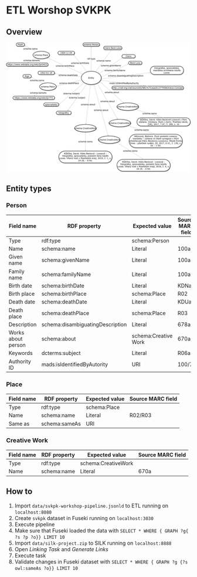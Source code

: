 # ETL Worshop SVKPK

## Overview

![entity-scheme](img/reos-schema.png "Entity scheme")

## Entity types

### Person

| Field name         | RDF property                     | Expected value       | Source MARC field |
| ------------------ | -------------------------------- | -------------------- | ----------------- |
| Type               | rdf:type                         | schema:Person        |                   |
| Name               | schema:name                      | Literal              | 100a              |
| Given name         | schema:givenName                 | Literal              | 100a              |
| Family name        | schema:familyName                | Literal              | 100a              |
| Birth date         | schema:birthDate                 | Literal              | KDNa              |
| Birth place        | schema:birthPlace                | schema:Place         | R02               |
| Death date         | schema:deathDate                 | Literal              | KDUa              |
| Death place        | schema:deathPlace                | schema:Place         | R03               |
| Description        | schema:disambiguatingDescription | Literal              | 678a              |
| Works about person | schema:about                     | schema:Creative Work | 670a              |
| Keywords           | dcterms:subject                  | Literal              | R06a              |
| Authority ID       | mads:isIdentifiedByAutority      | URI                  | 100/7             |

### Place

| Field name | RDF property  | Expected value | Source MARC field |
| ---------- | ------------- | -------------- | ----------------- |
| Type       | rdf:type      | schema:Place   |                   |
| Name       | schema:name   | Literal        | R02/R03           |
| Same as    | schema:sameAs | URI            |                   |

### Creative Work

| Field name | RDF property | Expected value      | Source MARC field |
| ---------- | ------------ | ------------------- | ----------------- |
| Type       | rdf:type     | schema:CreativeWork |                   |
| Name       | schema:name  | Literal             | 670a              |

## How to

1. Import `data/svkpk-workshop-pipeline.jsonld` to ETL running on `localhost:8080`
2. Create `svkpk` dataset in Fuseki running on `localhost:3030`
3. Execute pipeline
4. Make sure that Fuseki loaded the data with `SELECT * WHERE { GRAPH ?g{ ?s ?p ?o}} LIMIT 10`
5. Import `data/silk-project.zip` to SILK running on `localhost:8888`
6. Open _Linking Task_ and _Generate Links_
7. Execute task
8. Validate changes in Fuseki dataset with `SELECT * WHERE { GRAPH ?g {?s owl:sameAs ?o}} LIMIT 10`
